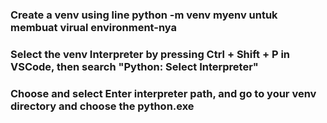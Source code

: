 ### Create a venv using line python -m venv myenv untuk membuat virual environment-nya

### Select the venv Interpreter by pressing Ctrl + Shift + P in VSCode, then search "Python: Select Interpreter"

### Choose and select Enter interpreter path, and go to your venv directory and choose the python.exe
